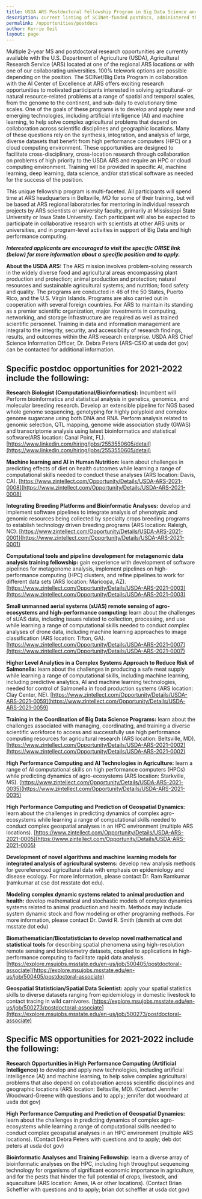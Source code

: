 ```yaml
---
title: USDA ARS Postdoctoral Fellowship Program in Big Data Science and AI Research
description: current listing of SCINet-funded postdocs, administered through ORISE and partner universities
permalink: /opportunities/postdocs
author: Kerrie Geil
layout: page
---
```


Multiple 2-year MS and postdoctoral research opportunities are currently available with the U.S. Department of Agriculture (USDA), Agricultural Research Service (ARS) located at one of the regional ARS locations or with one of our collaborating universities. 100% telework options are possible depending on the position. The SCINet/Big Data Program in collaboration with the AI Center of Excellence at ARS offers exciting research opportunities to motivated participants interested in solving agricultural- or natural resource-related problems at a range of spatial and temporal scales, from the genome to the continent, and sub-daily to evolutionary time scales. One of the goals of these programs is to develop and apply new and emerging technologies, including artificial intelligence (AI) and machine learning, to help solve complex agricultural problems that depend on collaboration across scientific disciplines and geographic locations. Many of these questions rely on the synthesis, integration, and analysis of large, diverse datasets that benefit from high performance computers (HPC) or a cloud computing environment. These opportunities are designed to facilitate cross-disciplinary, cross-location research through collaboration on problems of high priority to the USDA ARS and require an HPC or cloud computing environment. Training will be provided in specific AI, machine learning, deep learning, data science, and/or statistical software as needed for the success of the position.

This unique fellowship program is multi-faceted. All participants will spend time at ARS headquarters in Beltsville, MD for some of their training, but will be based at ARS regional laboratories for mentoring in individual research projects by ARS scientists or university faculty, primarily at Mississippi State University or Iowa State University. Each participant will also be expected to participate in collaborative research with scientists at other ARS units or universities, and in program-level activities in support of Big Data and high performance computing. 

_**Interested applicants are encouraged to visit the specific ORISE link (below) for more information about a specific position and to apply.**_ 

**About the USDA ARS:** The ARS mission involves problem-solving research in the widely diverse food and agricultural areas encompassing plant production and protection; animal production and protection; natural resources and sustainable agricultural systems; and nutrition; food safety and quality. The programs are conducted in 46 of the 50 States, Puerto Rico, and the U.S. Virgin Islands. Programs are also carried out in cooperation with several foreign countries. For ARS to maintain its standing as a premier scientific organization, major investments in computing, networking, and storage infrastructure are required as well as trained scientific personnel. Training in data and information management are integral to the integrity, security, and accessibility of research findings, results, and outcomes within the ARS research enterprise. USDA ARS Chief Science Information Officer, Dr. Debra Peters (ARS-CSIO at usda dot gov) can be contacted for additional information.


## Specific postdoc opportunities for 2021-2022 include the following:

**Research Biologist (Computational/Bioinformatics):** Incumbent will Perform bioinformatics and statistical analysis in genetics, genomics, and molecular breeding research. Develop an extensible pipeline for NGS based whole genome sequencing, genotyping for highly polyploid and complex genome sugarcane using both DNA and RNA. Perform analysis related to genomic selection, QTL mapping, genome wide association study (GWAS) and transcriptome analysis using latest bioinformatics and statistical software(ARS location: Canal Point, FL). [https://www.linkedin.com/hiring/jobs/2553550605/detail](https://www.linkedin.com/hiring/jobs/2553550605/detail)

**Machine learning and AI in Human Nutrition:** learn about challenges in predicting effects of diet on health outcomes while learning a range of computational skills needed to conduct these analyses (ARS location: Davis, CA). [https://www.zintellect.com/Opportunity/Details/USDA-ARS-2021-0008](https://www.zintellect.com/Opportunity/Details/USDA-ARS-2021-0008)

**Integrating Breeding Platforms and Bioinformatic Analyses:** develop and implement software pipelines to integrate analysis of phenotypic and genomic resources being collected by specialty crops breeding programs to establish technology driven breeding programs (ARS location: Raleigh, NC). [https://www.zintellect.com/Opportunity/Details/USDA-ARS-2021-0001](https://www.zintellect.com/Opportunity/Details/USDA-ARS-2021-0001)

**Computational tools and pipeline development for metagenomic data analysis training fellowship:** gain experience with development of software pipelines for metagenome analysis, implement pipelines on high-performance computing (HPC) clusters, and refine pipelines to work for different data sets (ARS location: Maricopa, AZ). [https://www.zintellect.com/Opportunity/Details/USDA-ARS-2021-0003](https://www.zintellect.com/Opportunity/Details/USDA-ARS-2021-0003)

**Small unmanned aerial systems (sUAS) remote sensing of agro-ecosystems and high-performance computing:** learn about the challenges of sUAS data, including issues related to collection, processing, and use while learning a range of computational skills needed to conduct complex analyses of drone data, including machine learning approaches to image classification (ARS location: Tifton, GA). [https://www.zintellect.com/Opportunity/Details/USDA-ARS-2021-0007](https://www.zintellect.com/Opportunity/Details/USDA-ARS-2021-0007)

**Higher Level Analytics in a Complex Systems Approach to Reduce Risk of Salmonella:** learn about the challenges in producing a safe meat supply while learning a range of computational skills, including machine learning, including predictive analytics, AI and machine learning technologies, needed for control of Salmonella in food production systems (ARS location: Clay Center, NE). [https://www.zintellect.com/Opportunity/Details/USDA-ARS-2021-0059](https://www.zintellect.com/Opportunity/Details/USDA-ARS-2021-0059) 

**Training in the Coordination of Big Data Science Programs:** learn about the challenges associated with managing, coordinating, and training a diverse scientific workforce to access and successfully use high performance computing resources for agricultural research (ARS location: Beltsville, MD). [https://www.zintellect.com/Opportunity/Details/USDA-ARS-2021-0002](https://www.zintellect.com/Opportunity/Details/USDA-ARS-2021-0002) 

**High Performance Computing and AI Technologies in Agriculture:** learn a range of AI computational skills on high performance computers (HPCs) while predicting dynamics of agro-ecosystems (ARS location: Starkville, MS). [https://www.zintellect.com/Opportunity/Details/USDA-ARS-2021-0035](https://www.zintellect.com/Opportunity/Details/USDA-ARS-2021-0035)

**High Performance Computing and Prediction of Geospatial Dynamics:** learn about the challenges in predicting dynamics of complex agro-ecosystems while learning a range of computational skills needed to conduct complex geospatial analyses in an HPC environment (multiple ARS locations). [https://www.zintellect.com/Opportunity/Details/USDA-ARS-2021-0005](https://www.zintellect.com/Opportunity/Details/USDA-ARS-2021-0005)

**Development of novel algorithms and machine learning models for integrated analysis of agricultural systems:** develop new analysis methods for georeferenced agricultural data with emphasis on epidemiology and disease ecology.  For more information, please contact Dr. Ram Ramkumar (ramkumar at cse dot msstate dot edu).

**Modeling complex dynamic systems related to animal production and health:**  develop mathematical and stochastic models of complex dynamics systems related to animal production and health. Methods may include system dynamic stock and flow modeling or other programing methods.  For more information, please contact Dr. David R. Smith (dsmith at cvm dot msstate dot edu)

**Biomathematician/Biostatistician to develop novel mathematical and statistical tools** for describing spatial phenomena using high-resolution remote sensing and biotelemetry datasets, coupled to applications in high-performance computing to facilitate rapid data analysis. [https://explore.msujobs.msstate.edu/en-us/job/500405/postdoctoral-associate](https://explore.msujobs.msstate.edu/en-us/job/500405/postdoctoral-associate) 

**Geospatial Statistician/Spatial Data Scientist:** apply your spatial statistics skills to diverse datasets ranging from epidemiology in domestic livestock to contact tracing in wild carnivores.  [https://explore.msujobs.msstate.edu/en-us/job/500273/postdoctoral-associate](https://explore.msujobs.msstate.edu/en-us/job/500273/postdoctoral-associate) 


## Specific MS opportunities for 2021-2022 include the following:

**Research Opportunities in High Performance Computing (Artificial Intelligence)** to develop and apply new technologies, including artificial intelligence (AI) and machine learning, to help solve complex agricultural problems that also depend on collaboration across scientific disciplines and geographic locations (ARS location: Beltsville, MD). (Contact Jennifer Woodward-Greene with questions and to apply; jennifer dot woodward at usda dot gov)

**High Performance Computing and Prediction of Geospatial Dynamics:** learn about the challenges in predicting dynamics of complex agro-ecosystems while learning a range of computational skills needed to conduct complex geospatial analyses in an HPC environment (multiple ARS locations). (Contact Debra Peters with questions and to apply; deb dot peters at usda dot gov)

**Bioinformatic Analyses and Training Fellowship:** learn a diverse array of bioinformatic analyses on the HPC, including high throughput sequencing technology for organisms of significant economic importance in agriculture, and for the pests that hinder the full potential of crops, livestock, and aquaculture (ARS location: Ames, IA or other locations). (Contact Brian Scheffler with questions and to apply; brian dot scheffler at usda dot gov)
